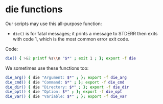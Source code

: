 # die functions

Our scripts may use this all-purpose function:

  * `die()` is for fatal messages; it prints a message to STDERR then exits with code 1, which is the most common error exit code.

Code:

```sh
die() { >&2 printf %s\\n "$*" ; exit 1 ; }; export -f die
```

We sometimes use these functions too:

```sh
die_arg() { die "Argument: $*" ; }; export -f die_arg
die_cmd() { die "Command: $*" ; }; export -f die_cmd
die_dir() { die "Directory: $*" ; }; export -f die_dir
die_opt() { die "Option: $*" ; }; export -f die_opt
die_var() { die "Variable: $*" ; }; export -f die_var
```
